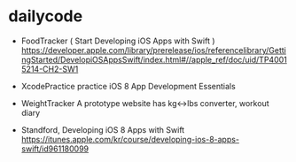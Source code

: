 # dailycode
- FoodTracker ( Start Developing iOS Apps with Swift )
https://developer.apple.com/library/prerelease/ios/referencelibrary/GettingStarted/DevelopiOSAppsSwift/index.html#//apple_ref/doc/uid/TP40015214-CH2-SW1

- XcodePractice
practice iOS 8 App Development Essentials

- WeightTracker
A prototype website has kg<->lbs converter, workout diary

- Standford, Developing iOS 8 Apps with Swift
https://itunes.apple.com/kr/course/developing-ios-8-apps-swift/id961180099

